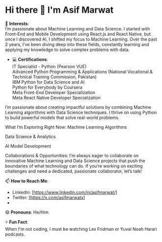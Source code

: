 # Hi there 👋 I'm Asif Marwat

👀 **Interests**:  
I’m passionate about Machine Learning and Data Science. I started with Front-End and Mobile Development using React.js and React Native, but once I discovered AI, I shifted my focus to Machine Learning. Over the past 2 years, I’ve been diving deep into these fields, constantly learning and applying my knowledge to solve complex problems with data.

- 💻 **Certifications**:  
IT Specialist - Python (Pearson VUE) <br>
Advanced Python Programming & Applications (National Vocational & Technical Training Commission, Pakistan)<br>
IBM Python for Data Science and AI <br>
Python for Everybody by Coursera<br>
Meta Front-End Developer Specialization <br>
Meta React Native Developer Specialization <br>

I’m passionate about creating impactful solutions by combining Machine Learning algorithms with Data Science techniques. I thrive on using Python to build powerful models that solve real-world problems.

What I’m Exploring Right Now:
Machine Learning Algorithms

Data Science & Analytics

AI Model Development

Collaborations & Opportunities:
I’m always eager to collaborate on innovative Machine Learning and Data Science projects that push the boundaries of what technology can do. If you’re working on exciting challenges and need a dedicated, passionate collaborator, let’s talk!


📫 **How to Reach Me**:  
- LinkedIn: [https://www.linkedin.com/in/asifmarwat/]  
- Twitter: [https://x.com/asifmarwatx]  
-

😄 **Pronouns**: He/Him

⚡ **Fun Fact**:  
When I'm not coding, I must be watching Lex Fridman or Yuval Noah Harari podcasts.
